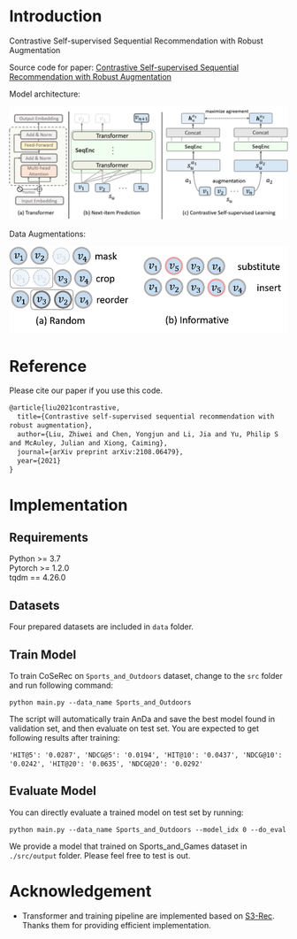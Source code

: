 # Introduction
Contrastive Self-supervised Sequential Recommendation with Robust Augmentation

Source code for paper: [Contrastive Self-supervised Sequential Recommendation with Robust Augmentation](https://arxiv.org/pdf/2108.06479.pdf)

Model architecture:

<img src="./img/framework.png" width="800">

Data Augmentations:

<img src="./img/augmentation.png" width="600">

# Reference

Please cite our paper if you use this code.

```
@article{liu2021contrastive,
  title={Contrastive self-supervised sequential recommendation with robust augmentation},
  author={Liu, Zhiwei and Chen, Yongjun and Li, Jia and Yu, Philip S and McAuley, Julian and Xiong, Caiming},
  journal={arXiv preprint arXiv:2108.06479},
  year={2021}
}
```

# Implementation
## Requirements

Python >= 3.7  
Pytorch >= 1.2.0  
tqdm == 4.26.0

## Datasets

Four prepared datasets are included in `data` folder.

## Train Model

To train CoSeRec on `Sports_and_Outdoors` dataset, change to the `src` folder and run following command: 

```
python main.py --data_name Sports_and_Outdoors
```

The script will automatically train AnDa and save the best model found in validation set, and then evaluate on test set. You are expected to get following results after training:

```
'HIT@5': '0.0287', 'NDCG@5': '0.0194', 'HIT@10': '0.0437', 'NDCG@10': '0.0242', 'HIT@20': '0.0635', 'NDCG@20': '0.0292'
```


## Evaluate Model

You can directly evaluate a trained model on test set by running:

```
python main.py --data_name Sports_and_Outdoors --model_idx 0 --do_eval
```

We provide a model that trained on Sports_and_Games dataset in `./src/output` folder. Please feel free to test is out.

# Acknowledgement
 - Transformer and training pipeline are implemented based on [S3-Rec](https://github.com/RUCAIBox/CIKM2020-S3Rec). Thanks them for providing efficient implementation.

